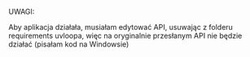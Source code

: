 UWAGI:

Aby aplikacja działała, musiałam edytować API, usuwając z folderu requirements uvloopa, więc na oryginalnie przesłanym API nie będzie działać (pisałam kod na Windowsie)
   
